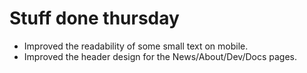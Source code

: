 # Stuff done thursday
* Improved the readability of some small text on mobile.
* Improved the header design for the News/About/Dev/Docs pages.
